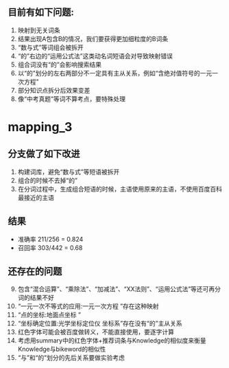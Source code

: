 ## 目前有如下问题:
1. 映射到无关词条
2. 结果出现A包含B的情况，我们要获得更加细粒度的B词条
3. “数与式”等词组会被拆开
4. “的”右边的“运用公式法”这类动名词短语会对导致映射错误
5. 组合词没有“的”会影响搜索结果
6. 以“的”划分的左右两部分不一定具有主从关系，例如“含绝对值符号的一元一次方程”
7. 部分知识点拆分后效果变差
8. 像“中考真题”等词不算考点，要特殊处理

# mapping_3

## 分支做了如下改进
1. 构建词库，避免“数与式”等短语被拆开
2. 组合的时候不去掉“的”
3. 在分词过程中，生成组合短语的时候，主语使用原来的主语，不使用百度百科最接近的主语

## 结果
+ 准确率 211/256 = 0.824
+ 召回率 303/442 = 0.68

## 还存在的问题
9. 包含“混合运算”、“乘除法”、“加减法”、“XX法则”、“运用公式法”等还可再分词的结果不好
10. “一元一次不等式的应用:一元一次方程 ”存在这种映射
11. “点的坐标:地面点坐标 ”
12. “坐标确定位置:光学坐标定位仪 坐标系”存在没有“的”主从关系
13. 红色字体可能会被百度做转义，不能直接使用，要逐字计算
14. 考虑用summary中的红色字体+推荐词条与Knowledge的相似度来衡量Knowledge与bikeword的相似性
15. “与”和“的”划分的先后关系要做实验考虑